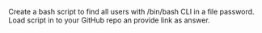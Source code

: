 Create a bash script to find all users with /bin/bash CLI in a file password. Load script in to your GitHub repo an provide link as answer.
